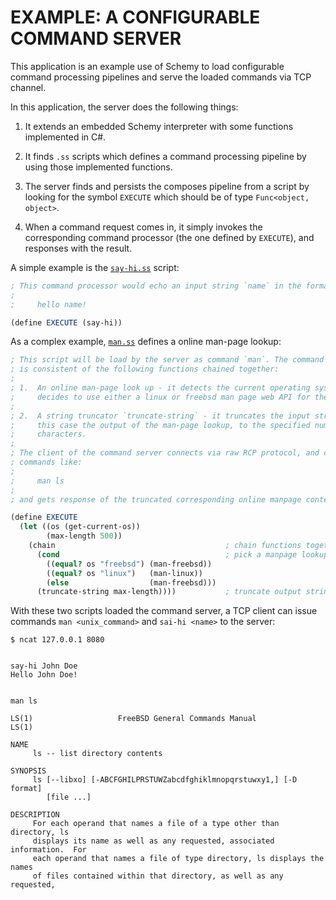 # EXAMPLE: A CONFIGURABLE COMMAND SERVER

This application is an example use of Schemy to load configurable command
processing pipelines and serve the loaded commands via TCP channel.

In this application, the server does the following things:

1.  It extends an embedded Schemy interpreter with some functions implemented
    in C#.

2.  It finds `.ss` scripts which defines a command processing pipeline by using
    those implemented functions. 

3.  The server finds and persists the composes pipeline from a script by
    looking for the symbol `EXECUTE` which should be of type `Func<object,
    object>`. 

4.  When a command request comes in, it simply invokes the corresponding
    command processor (the one defined by `EXECUTE`), and responses with the
    result.

A simple example is the [`say-hi.ss`](say-hi.ss) script:

```scheme
; This command processor would echo an input string `name` in the format: 
;
;     hello name!

(define EXECUTE (say-hi))
```

As a complex example, [`man.ss`](man.ss) defines a online man-page lookup:

```scheme
; This script will be load by the server as command `man`. The command
; is consistent of the following functions chained together:
;
; 1.  An online man-page look up - it detects the current operating system and 
;     decides to use either a linux or freebsd man page web API for the look up.
; 
; 2.  A string truncator `truncate-string` - it truncates the input string, in
;     this case the output of the man-page lookup, to the specified number of
;     characters.
; 
; The client of the command server connects via raw RCP protocol, and can issue
; commands like:
; 
;     man ls
; 
; and gets response of the truncated corresponding online manpage content.

(define EXECUTE
  (let ((os (get-current-os))
        (max-length 500))
    (chain                                      ; chain functions together
      (cond                                     ; pick a manpage lookup based on OS
        ((equal? os "freebsd") (man-freebsd))
        ((equal? os "linux")   (man-linux))
        (else                  (man-freebsd)))
      (truncate-string max-length))))           ; truncate output string to a max length
```


With these two scripts loaded the command server, a TCP client can issue commands
`man <unix_command>` and `sai-hi <name>` to the server:

```
$ ncat 127.0.0.1 8080


say-hi John Doe
Hello John Doe!


man ls

LS(1)                   FreeBSD General Commands Manual                  LS(1)

NAME
     ls -- list directory contents

SYNOPSIS
     ls [--libxo] [-ABCFGHILPRSTUWZabcdfghiklmnopqrstuwxy1,] [-D format]
        [file ...]

DESCRIPTION
     For each operand that names a file of a type other than directory, ls
     displays its name as well as any requested, associated information.  For
     each operand that names a file of type directory, ls displays the names
     of files contained within that directory, as well as any requested,
```
